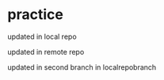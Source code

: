 # practice

updated in local repo

updated in remote repo

updated in second branch in localrepobranch